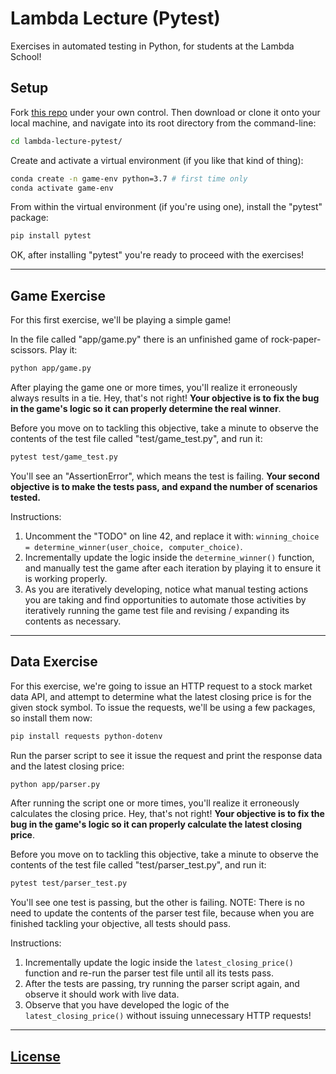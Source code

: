 
# Lambda Lecture (Pytest)

Exercises in automated testing in Python, for students at the Lambda School!

## Setup

Fork [this repo](_______) under your own control. Then download or clone it onto your local machine, and navigate into its root directory from the command-line:

```sh
cd lambda-lecture-pytest/
```

Create and activate a virtual environment (if you like that kind of thing):

```sh
conda create -n game-env python=3.7 # first time only
conda activate game-env
```

From within the virtual environment (if you're using one), install the "pytest" package:

```sh
pip install pytest
```

OK, after installing "pytest" you're ready to proceed with the exercises!

<hr>

## Game Exercise

For this first exercise, we'll be playing a simple game!

In the file called "app/game.py" there is an unfinished game of rock-paper-scissors. Play it:

```sh
python app/game.py
```

After playing the game one or more times, you'll realize it erroneously always results in a tie. Hey, that's not right! **Your objective is to fix the bug in the game's logic so it can properly determine the real winner**.

Before you move on to tackling this objective, take a minute to observe the contents of the test file called "test/game_test.py", and run it:

```sh
pytest test/game_test.py
```

You'll see an "AssertionError", which means the test is failing. **Your second objective is to make the tests pass, and expand the number of scenarios tested.**

Instructions:

  1. Uncomment the "TODO" on line 42, and replace it with: `winning_choice = determine_winner(user_choice, computer_choice)`.
  2. Incrementally update the logic inside the `determine_winner()` function, and manually test the game after each iteration by playing it to ensure it is working properly.
  3. As you are iteratively developing, notice what manual testing actions you are taking and find opportunities to automate those activities by iteratively running the game test file and revising / expanding its contents as necessary.









<hr>

## Data Exercise

For this exercise, we're going to issue an HTTP request to a stock market data API, and attempt to determine what the latest closing price is for the given stock symbol. To issue the requests, we'll be using a few packages, so install them now:

```sh
pip install requests python-dotenv
```

Run the parser script to see it issue the request and print the response data and the latest closing price:

```sh
python app/parser.py
```

After running the script one or more times, you'll realize it erroneously calculates the closing price. Hey, that's not right! **Your objective is to fix the bug in the game's logic so it can properly calculate the latest closing price**.

Before you move on to tackling this objective, take a minute to observe the contents of the test file called "test/parser_test.py", and run it:

```sh
pytest test/parser_test.py
```

You'll see one test is passing, but the other is failing. NOTE: There is no need to update the contents of the parser test file, because when you are finished tackling your objective, all tests should pass.

Instructions:

  1. Incrementally update the logic inside the `latest_closing_price()` function and re-run the parser test file until all its tests pass.
  2. After the tests are passing, try running the parser script again, and observe it should work with live data.
  3. Observe that you have developed the logic of the `latest_closing_price()` without issuing unnecessary HTTP requests!




<hr>

## [License](/LICENSE.md)
